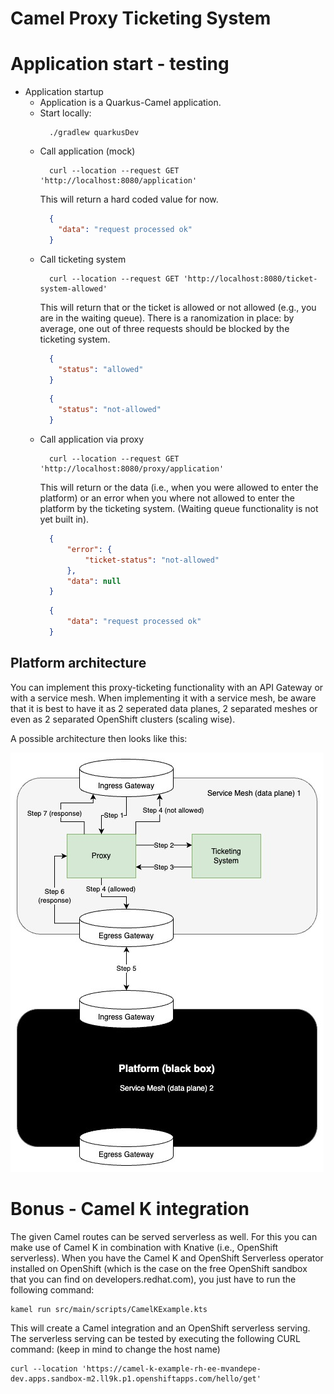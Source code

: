 # Camel Proxy Ticketing System

# Application start - testing
* Application startup
  * Application is a Quarkus-Camel application.
  * Start locally:
    ```shell
      ./gradlew quarkusDev
    ```
  * Call application (mock)
    ```shell
      curl --location --request GET 'http://localhost:8080/application'
    ```
    This will return a hard coded value for now.
    ```json
      {
        "data": "request processed ok"
      }
    ```
  * Call ticketing system
    ```shell
      curl --location --request GET 'http://localhost:8080/ticket-system-allowed'
    ```
    This will return that or the ticket is allowed or not allowed (e.g., you are in the waiting queue).
    There is a ranomization in place: by average, one out of three requests should be blocked by 
    the ticketing system.
    ```json
      {
        "status": "allowed"
      }
    ```
    ```json
      {
        "status": "not-allowed"
      }
    ```
  * Call application via proxy
    ```shell
      curl --location --request GET 'http://localhost:8080/proxy/application'
    ```
    This will return or the data (i.e., when you were allowed to enter the platform) or 
    an error when you where not allowed to enter the platform by the ticketing system.
    (Waiting queue functionality is not yet built in).
    ```json
      {
          "error": {
              "ticket-status": "not-allowed"
          },
          "data": null
      }
    ```
    ```json
      {
          "data": "request processed ok"
      }
    ```

## Platform architecture
You can implement this proxy-ticketing functionality with an API Gateway or with a service mesh. 
When implementing it with a service mesh, be aware that it is best to have it as 2 seperated data planes,
 2 separated meshes or even as 2 separated OpenShift clusters (scaling wise).

A possible architecture then looks like this:  

![Service Mesh Ticketing System Architecture](docs/ticketing_system_service_mesh.jpg)

# Bonus - Camel K integration
The given Camel routes can be served serverless as well. For this you can make use of Camel K in combination with
Knative (i.e., OpenShift serverless). When you have the Camel K and OpenShift Serverless operator installed on OpenShift
(which is the case on the free OpenShift sandbox that you can find on developers.redhat.com), 
you just have to run the following command:
```shell
kamel run src/main/scripts/CamelKExample.kts
```
This will create a Camel integration and an OpenShift serverless serving.
The serverless serving can be tested by executing the following CURL command:
(keep in mind to change the host name)
```shell
curl --location 'https://camel-k-example-rh-ee-mvandepe-dev.apps.sandbox-m2.ll9k.p1.openshiftapps.com/hello/get'
```